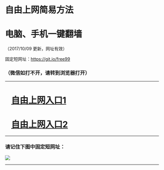 ﻿# 自由上网简易方法

# 电脑、手机一键翻墙

（2017/10/09 更新，网址有效）

固定短网址：https://git.io/free99

### （微信如打不开，请转到浏览器打开）


***





# &nbsp;&nbsp; <a href="http://ft3022212998.fwq-tz-1001.info/fwqtz01.html?t=10090015683 " target="_blank">自由上网入口1</a>
# &nbsp;&nbsp; <a href="http://ft467010472.fwq-tz-1002.info/fwqtz02.html?t=100900110761 " target="_blank">自由上网入口2</a>
***

### 请记住下图中固定短网址：

<img src="https://s3-us-west-2.amazonaws.com/fwq-1001/yjfq-20170905okok.png" /> 


***

